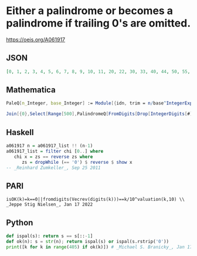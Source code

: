 # Either a palindrome or becomes a palindrome if trailing 0's are omitted\.
https://oeis.org/A061917
## JSON
```JSON
[0, 1, 2, 3, 4, 5, 6, 7, 8, 9, 10, 11, 20, 22, 30, 33, 40, 44, 50, 55, 60, 66, 70, 77, 80, 88, 90, 99, 100, 101, 110, 111, 121, 131, 141, 151, 161, 171, 181, 191, 200, 202, 212, 220, 222, 232, 242, 252, 262, 272, 282, 292, 300, 303, 313, 323, 330, 333, 343, 353, 363, 373, 383, 393, 400, 404]
```
## Mathematica
```Mathematica
PaleQ[n_Integer, base_Integer] := Module[{idn, trim = n/base^IntegerExponent[n, base]}, idn = IntegerDigits[trim, base]; idn == Reverse[idn]]; Select[Range[0, 500], PaleQ[#, 10] &] (* _Lei Zhou_, Dec 13 2013 *)
```
```Mathematica
Join[{0},Select[Range[500],PalindromeQ[FromDigits[Drop[IntegerDigits[#],-IntegerExponent[#,10]]]]&]] (* Requires Mathematica version 10 or later *) (* _Harvey P. Dale_, May 27 2017 *)
```
## Haskell
```Haskell
a061917 n = a061917_list !! (n-1)
a061917_list = filter chi [0..] where
   chi x = zs == reverse zs where
      zs = dropWhile (== '0') $ reverse $ show x
-- _Reinhard Zumkeller_, Sep 25 2011
```
## PARI
```PARI
isOK(k)=k==0||fromdigits(Vecrev(digits(k)))==k/10^valuation(k,10) \\ _Jeppe Stig Nielsen_, Jan 17 2022
```
## Python
```Python
def ispal(s): return s == s[::-1]
def ok(n): s = str(n); return ispal(s) or ispal(s.rstrip('0'))
print([k for k in range(405) if ok(k)]) # _Michael S. Branicky_, Jan 17 2022
```
